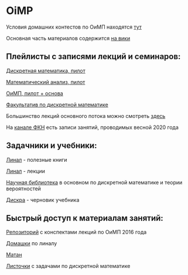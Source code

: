 # OiMP

Условия домашних контестов по ОиМП находятся [тут](https://yadi.sk/d/8s0lQ6LeqEtz3Q?w=1)

Основная часть материалов содержится [на вики](http://wiki.cs.hse.ru/)

## Плейлисты с записями лекций и семинаров:

[Дискретная математика, пилот](https://www.youtube.com/playlist?list=PLEwK9wdS5g0rMXoc2WiIevr2gEbHVWarG)

[Математический анализ, пилот](https://www.youtube.com/playlist?list=PLEwK9wdS5g0rIxyD885a4wsn0bVTg--7A)

[ОиМП, пилот + основа](https://www.youtube.com/playlist?list=PLEwK9wdS5g0oHT_ygQwRLamRBivSVkykk)

[Факультатив по дискретной математике](https://www.youtube.com/playlist?list=PLEwK9wdS5g0p2Wt9N8ujKPIHSr25kdlyw)

Большинство лекций основного потока можно смотреть [здесь](https://vr360.hse.ru/account/broadcasts)

На [канале ФКН](https://www.youtube.com/channel/UCV56iySuhfRQ1qSjXmAr1Yw/playlists) есть записи занятий, проводимых весной 2020 года

## Задачники и учебники:

[Линал](https://yadi.sk/d/fnJGhKwHfqdP2g?w=1) - полезные книги

[Линал](https://yadi.sk/i/vMFEnah7epRLDw) - лекции

[Научная библиотека](https://yadi.sk/d/ZjDyMPujR8ZFmQ?w=1) в основном по дискретной математике и теории вероятностей

[Дискра](https://yadi.sk/i/Uy4Tl9c5HrLfYA) - черновик учебника

## Быстрый доступ к материалам занятий:

[Репозиторий](https://github.com/alzobnin/hse-cs-prog)
 с конспектами лекций по ОиМП 2016 года
 
[Домашки](https://yadi.sk/d/9PDKsZC6Ofr5jg?w=1) по линалу

[Матан](https://drive.google.com/drive/folders/1vGipRQzWZHZyx4jvQHnhhTHLfNc2s7O8)

[Листочки](https://yadi.sk/d/slafhJ9FhHRhIA?w=1) с задачами по дискретной математике
